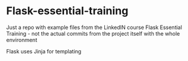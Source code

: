# Flask-essential-training

Just a repo with example files from the LinkedIN course Flask Essential Training - not the actual commits from the project itself with the whole environment

Flask uses Jinja for templating
